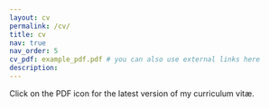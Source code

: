 ```yaml
---
layout: cv
permalink: /cv/
title: cv
nav: true
nav_order: 5
cv_pdf: example_pdf.pdf # you can also use external links here
description:
---
```


Click on the PDF icon for the latest version of my curriculum vitæ.
